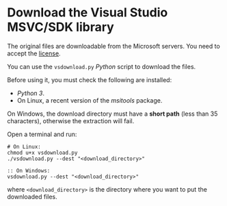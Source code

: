 Download the Visual Studio MSVC/SDK library
===========================================

The original files are downloadable from the Microsoft servers. You
need to accept the [license](
https://go.microsoft.com/fwlink/?LinkId=2179911).

You can use the `vsdownload.py` _Python_ script to download the files.

Before using it, you must check the following are installed:

- _Python 3_.
- On Linux, a recent version of the _msitools_ package.

On Windows, the download directory must have a __short path__ (less than 35
characters), otherwise the extraction will fail.

Open a terminal and run:

	# On Linux:
	chmod u+x vsdownload.py
	./vsdownload.py --dest "<download_directory>"

	:: On Windows:
	vsdownload.py --dest "<download_directory>"

where `<download_directory>` is the directory where you want to put the
downloaded files.
